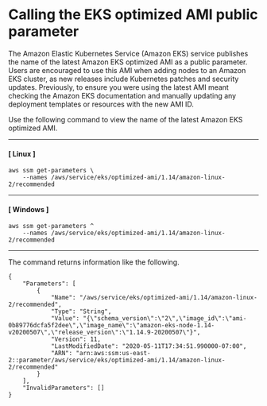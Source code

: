 # Calling the EKS optimized AMI public parameter<a name="parameter-store-public-parameters-eks"></a>

The Amazon Elastic Kubernetes Service \(Amazon EKS\) service publishes the name of the latest Amazon EKS optimized AMI as a public parameter\. Users are encouraged to use this AMI when adding nodes to an Amazon EKS cluster, as new releases include Kubernetes patches and security updates\. Previously, to ensure you were using the latest AMI meant checking the Amazon EKS documentation and manually updating any deployment templates or resources with the new AMI ID\.

Use the following command to view the name of the latest Amazon EKS optimized AMI\.

------
#### [ Linux ]

```
aws ssm get-parameters \
    --names /aws/service/eks/optimized-ami/1.14/amazon-linux-2/recommended
```

------
#### [ Windows ]

```
aws ssm get-parameters ^
    --names /aws/service/eks/optimized-ami/1.14/amazon-linux-2/recommended
```

------

The command returns information like the following\.

```
{
    "Parameters": [
        {
            "Name": "/aws/service/eks/optimized-ami/1.14/amazon-linux-2/recommended",
            "Type": "String",
            "Value": "{\"schema_version\":\"2\",\"image_id\":\"ami-0b89776dcfa5f2dee\",\"image_name\":\"amazon-eks-node-1.14-v20200507\",\"release_version\":\"1.14.9-20200507\"}",
            "Version": 11,
            "LastModifiedDate": "2020-05-11T17:34:51.990000-07:00",
            "ARN": "arn:aws:ssm:us-east-2::parameter/aws/service/eks/optimized-ami/1.14/amazon-linux-2/recommended"
        }
    ],
    "InvalidParameters": []
}
```
